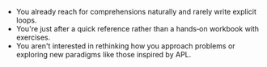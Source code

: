 - You already reach for comprehensions naturally and rarely write explicit loops.
- You're just after a quick reference rather than a hands‑on workbook with exercises.
- You aren't interested in rethinking how you approach problems or exploring new paradigms like those inspired by APL.